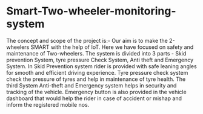 # Smart-Two-wheeler-monitoring-system
The concept and scope of the project is:-  Our aim is to make the 2-wheelers SMART with the help of IoT. 
Here we have focused on safety and maintenance of Two-wheelers. 
The system is divided into 3 parts - Skid prevention System, tyre pressure Check System, Anti theft and Emergency System. 
In Skid Prevention system rider is provided with safe leaning angles for smooth and efficient driving experience. 
Tyre pressure check system check the pressure of tyres and help in maintenance of tyre health. 
The third System Anti-theft and Emergency system helps in security and tracking of the vehicle. 
Emergency button is also provided in the vehicle dashboard that would help the rider in case of accident or mishap and inform the registered mobile nos. 
